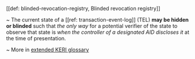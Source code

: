 [[def: blinded-revocation-registry, Blinded revocation registry]]

~ The current state of a [[ref: transaction-event-log]] (TEL) **may be hidden or blinded** such that _the only way_ for a potential verifier of the state to observe that state is _when the controller of a designated AID discloses it_ at the time of presentation.

~ More in <a href="https://weboftrust.github.io/WOT-terms/docs/glossary/blinded-revocation-registry">extended KERI glossary</a>
